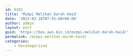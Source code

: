 ```yaml
---
id: 6101
title: 'Mimpi Melihat Darah Haid'
date: '2023-03-18T07:55:08+00:00'
author: admin
layout: post
guid: 'https://bos.awn.biz.id/mimpi-melihat-darah-haid/'
permalink: /mimpi-melihat-darah-haid/
categories:
    - Uncategorized
---
```


